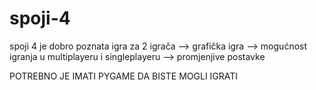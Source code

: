 # spoji-4
spoji 4 je dobro poznata igra za 2 igrača
--> grafička igra
--> mogućnost igranja u multiplayeru i singleplayeru
--> promjenjive postavke

POTREBNO JE IMATI PYGAME DA BISTE MOGLI IGRATI
